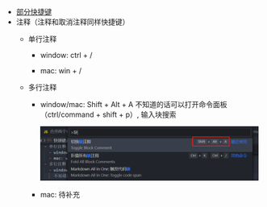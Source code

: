 - [部分快捷键](https://juejin.cn/post/6844903693741981709)
- 注释（注释和取消注释同样快捷键）
  - 单行注释

    - window:  ctrl + /

    - mac:  win + /

  - 多行注释

    - window/mac: Shift + Alt + A 
      不知道的话可以打开命令面板（ctrl/command + shift + p）, 输入块搜索

      ![1605843361988](images/1605843361988.png)

    - mac: 待补充

